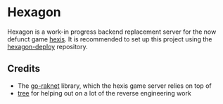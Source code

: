 # Hexagon

Hexagon is a work-in progress backend replacement server for the now defunct game [hexis](https://web.archive.org/web/20171120081249/http://hexis.dienay.net/). It is recommended to set up this project using the [hexagon-deploy](https://github.com/hexis-revival/hexagon-deploy) repository.

## Credits

- The [go-raknet](https://github.com/sandertv/go-raknet) library, which the hexis game server relies on top of
- [tree](https://github.com/ascenttree) for helping out on a lot of the reverse engineering work